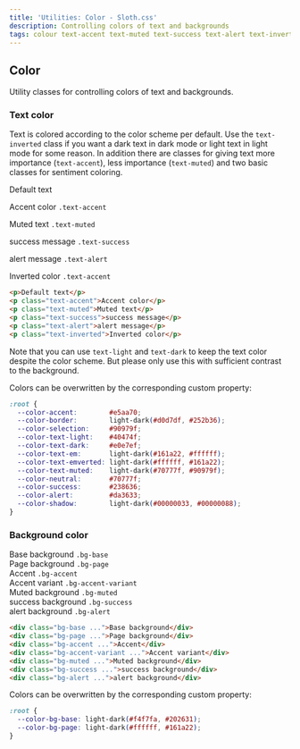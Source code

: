 ```yaml
---
title: 'Utilities: Color - Sloth.css'
description: Controlling colors of text and backgrounds
tags: colour text-accent text-muted text-success text-alert text-inverted bg-base bg-page bg-accent bg-accent-variant bg-muted bg-success bg-alert
---
```


## Color

Utility classes for controlling colors of text and backgrounds.

### Text color

Text is colored according to the color scheme per default. Use the `text-inverted` class if you want a dark text in dark mode or light text in light mode for some reason. In addition there are classes for giving text more importance (`text-accent`), less importance (`text-muted`) and two basic classes for sentiment coloring.

<div class="demo">
  <p>Default text</p>
  <p class="text-accent">Accent color <code>.text-accent</code></p>
  <p class="text-muted">Muted text <code>.text-muted</code></p>
  <p class="text-success">success message <code>.text-success</code></p>
  <p class="text-alert">alert message <code>.text-alert</code></p>
  <p class="text-inverted">Inverted color <code>.text-accent</code></p>
</div>

```html
<p>Default text</p>
<p class="text-accent">Accent color</p>
<p class="text-muted">Muted text</p>
<p class="text-success">success message</p>
<p class="text-alert">alert message</p>
<p class="text-inverted">Inverted color</p>
```

<p class="callout accent">
  Note that you can use <code>text-light</code> and <code>text-dark</code> to keep the text color despite the color scheme. But please only use this with sufficient contrast to the background.
</p>

Colors can be overwritten by the corresponding custom property:

```css
:root {
  --color-accent:        #e5aa70;
  --color-border:        light-dark(#d0d7df, #252b36);
  --color-selection:     #90979f;
  --color-text-light:    #40474f;
  --color-text-dark:     #e0e7ef;
  --color-text-em:       light-dark(#161a22, #ffffff);
  --color-text-emverted: light-dark(#ffffff, #161a22);
  --color-text-muted:    light-dark(#70777f, #90979f);
  --color-neutral:       #70777f;
  --color-success:       #238636;
  --color-alert:         #da3633;
  --color-shadow:        light-dark(#00000033, #00000088);
}
```

### Background color

<div class="demo flex-col gap-4">
  <div class="bg-base p-4 rounded">Base background <code>.bg-base</code></div>
  <div class="bg-page p-4 rounded">Page background <code>.bg-page</code></div>
  <div class="bg-accent p-4 rounded">Accent <code>.bg-accent</code></div>
  <div class="bg-accent-variant p-4 rounded">Accent variant <code>.bg-accent-variant</code></div>
  <div class="bg-muted p-4 rounded">Muted background <code>.bg-muted</code></div>
  <div class="bg-success p-4 rounded">success background <code>.bg-success</code></div>
  <div class="bg-alert p-4 rounded">alert background <code>.bg-alert</code></div>
</div>

```html
<div class="bg-base ...">Base background</div>
<div class="bg-page ...">Page background</div>
<div class="bg-accent ...">Accent</div>
<div class="bg-accent-variant ...">Accent variant</div>
<div class="bg-muted ...">Muted background</div>
<div class="bg-success ...">success background</div>
<div class="bg-alert ...">alert background</div>
```

Colors can be overwritten by the corresponding custom property:

```css
:root {
  --color-bg-base: light-dark(#f4f7fa, #202631);
  --color-bg-page: light-dark(#ffffff, #161a22);
}
```
